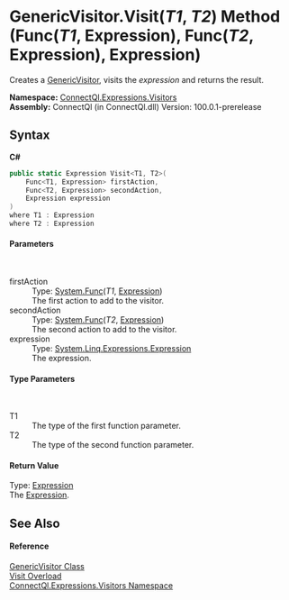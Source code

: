 # GenericVisitor.Visit(*T1*, *T2*) Method (Func(*T1*, Expression), Func(*T2*, Expression), Expression)
 

Creates a <a href="T_ConnectQl_Expressions_Visitors_GenericVisitor">GenericVisitor</a>, visits the *expression* and returns the result.

**Namespace:**&nbsp;<a href="N_ConnectQl_Expressions_Visitors">ConnectQl.Expressions.Visitors</a><br />**Assembly:**&nbsp;ConnectQl (in ConnectQl.dll) Version: 100.0.1-prerelease

## Syntax

**C#**<br />
``` C#
public static Expression Visit<T1, T2>(
	Func<T1, Expression> firstAction,
	Func<T2, Expression> secondAction,
	Expression expression
)
where T1 : Expression
where T2 : Expression

```


#### Parameters
&nbsp;<dl><dt>firstAction</dt><dd>Type: <a href="http://msdn2.microsoft.com/en-us/library/bb549151" target="_blank">System.Func</a>(*T1*, <a href="http://msdn2.microsoft.com/en-us/library/bb356138" target="_blank">Expression</a>)<br />The first action to add to the visitor.</dd><dt>secondAction</dt><dd>Type: <a href="http://msdn2.microsoft.com/en-us/library/bb549151" target="_blank">System.Func</a>(*T2*, <a href="http://msdn2.microsoft.com/en-us/library/bb356138" target="_blank">Expression</a>)<br />The second action to add to the visitor.</dd><dt>expression</dt><dd>Type: <a href="http://msdn2.microsoft.com/en-us/library/bb356138" target="_blank">System.Linq.Expressions.Expression</a><br />The expression.</dd></dl>

#### Type Parameters
&nbsp;<dl><dt>T1</dt><dd>The type of the first function parameter.</dd><dt>T2</dt><dd>The type of the second function parameter.</dd></dl>

#### Return Value
Type: <a href="http://msdn2.microsoft.com/en-us/library/bb356138" target="_blank">Expression</a><br />The <a href="http://msdn2.microsoft.com/en-us/library/bb356138" target="_blank">Expression</a>.

## See Also


#### Reference
<a href="T_ConnectQl_Expressions_Visitors_GenericVisitor">GenericVisitor Class</a><br /><a href="Overload_ConnectQl_Expressions_Visitors_GenericVisitor_Visit">Visit Overload</a><br /><a href="N_ConnectQl_Expressions_Visitors">ConnectQl.Expressions.Visitors Namespace</a><br />